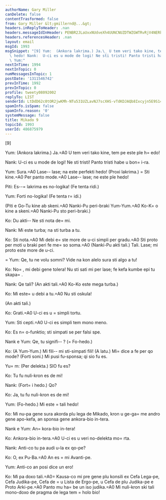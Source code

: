 ```yaml
---
authorName: Gary Miller
canDelete: false
contentTrasformed: false
from: Gary Miller &lt;gmillernd@...&gt;
headers.inReplyToHeader: .nan
headers.messageIdInHeader: PENBR2JLaUxxNUdveXh4UUNCNUZDTWZGWTRvRjV4NERkenhZNFVHQ1JiMHdtaktzLWI0UUBtYWlsLmdtYWlsLmNvbT4=
headers.referencesHeader: .nan
layout: email
msgId: 1993
msgSnippet: "[9] Yum:  (Ankora lakrima.) Ja.\_ U tem veri tako kine, tem pe este ple\
  \ hedo! Nank:  U-ci es u mode de logi! Ne sti tristi! Panto tristi habe u boni-ra.\
  \ Yum:"
nextInTime: 1994
nextInTopic: 0
numMessagesInTopic: 1
postDate: '1311546742'
prevInTime: 1992
prevInTopic: 0
profile: tweety08092002
replyTo: LIST
senderId: LtDdD62c0tOR2jwKMh-NTu531UZLavNJ7scXHS-vTdKDJAQb8Ixcyjn5E9S14rhM15kslk4NAcv-HNrlvOLgDLDQw3ZfSfhD
spamInfo.isSpam: false
spamInfo.reason: '0'
systemMessage: false
title: Mikado 9
topicId: 1993
userId: 486875979
---
```


[9]

Yum:  (Ankora lakrima.) Ja.=A0 U tem veri tako kine, tem pe este ple h=
edo!

Nank:  U-ci es u mode de logi! Ne sti tristi! Panto tristi habe u bon=
i-ra.

Yum:  Sura.=A0 Lase-- lase; na este perfekti hedo! (Proxi lakrima.) =
Sti
kine.=A0 Per panto mode.=A0 Lase-- lase; ne este ple hedo!

Piti:  Es--=
 lakrima es no-logika! (Fe tenta ridi.)

Yum:  Forti no-logika! (Fe tenta r=
idi.)

(Piti e Go-Tu kine ab skeni.=A0 Nanki-Pu peri-braki Yum-Yum.=A0 Ko-K=
o kine
a skeni.=A0 Nanki-Pu sto peri-braki.)

Ko:  Du akti-- Ne sti nota de=
 mi.

Nank:  Mi este turba; na sti turba a tu.

Ko:  Sti nota.=A0 Mi debi e=
ste more de u-ci simpli per gradu.=A0 Sti proto
per moti u braki peri fe me=
so soma.=A0 (Nanki-Pu akti tali.) Tali.
Lase; mi proto este more de u-ci.

=
Yum:  Qe, tu ne volu somni?  Vide na kon alelo sura sti algo a tu!

Ko:  No=
, mi debi gene tolera!  Nu sti sati mi per lase; fe kefa kumbe
epi tu skapa=
.

Nank:  Qe tali?  (An akti tali.=A0 Ko-Ko este mega turba.)

Ko:  Mi este=
 u debi a tu.=A0 Nu sti oskula!

(An akti tali.)

Ko:  Grati.=A0 U-ci es u =
simpli tortu.

Yum:  Sti cepti.=A0 U-ci es simpli tem mono meno.

Ko:  Es n=
o-funktio; sti simpati se per falsi spe.

Nank e Yum:  Qe, tu signifi-- ? (=
Fo-hedo.)

Ko:  (A Yum-Yum.)  Mi fili-- mi sti-simpati fili!  (A latu.)  Mi=
 dice
a fe per qo mode? (Forti soni.)  Mi pusi fu-sponsa; qi sio fu es.

Yu=
m:  (Per delekta.) SIO fu es?

Ko:  Tu fu nuli-kron es de mi!

Nank:  (Fort=
i hedo.) Qo?

Ko:  Ja, tu fu nuli-kron es de mi!

Yum:  (Fo-hedo.) Mi este =
tali hedo!

Ko:  Mi nu-pa gene sura akorda plu lega de Mikado, kron u ge-ga=
me
andro gene apo-kefa, an sponsa gene ankora-bio in-tera.

Nank e Yum:  An=
kora-bio in-tera!

Ko:  Ankora-bio in-tera.=A0 U-ci es u veri no-delekta mo=
rta.

Nank:  Anti-co tu pa audi u-la ex qo-pe?

Ko:  O, ex Pu-Ba.=A0 An es =
mi Avanti-pe.

Yum:  Anti-co an posi dice un ero!

Ko:  Mi pa doxo tali.=A0=
 Kausa-co mi pre gene plu konsili ex Cefa
Lega-pe, Cefa Judika-pe, Cefa de =
u Lista de Ergo-pe, u Cefa de plu
Judika-pe e Proto Arki-pe.=A0 Panto mu ha=
be un iso judika.=A0 Mi nuli-kron
ski tali mono-doxo de pragma de lega tem =
holo bio!

